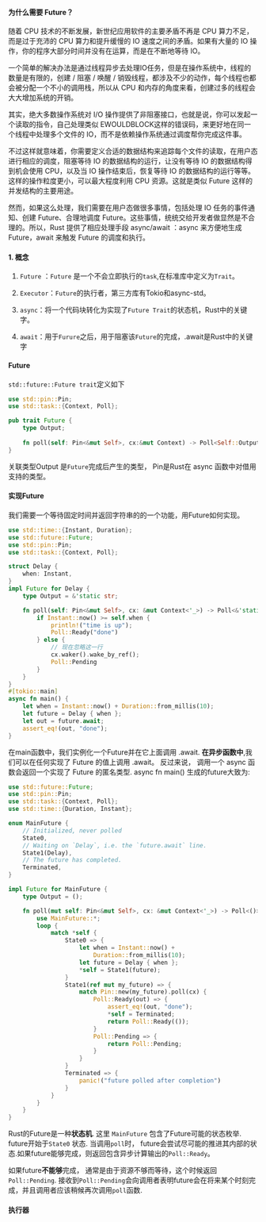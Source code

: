 #### 为什么需要 Future？
随着 CPU 技术的不断发展，新世纪应用软件的主要矛盾不再是 CPU 算力不足，而是过于充沛的 CPU 算力和提升缓慢的 IO 速度之间的矛盾。如果有大量的 IO 操作，你的程序大部分时间并没有在运算，而是在不断地等待 IO。

一个简单的解决办法是通过线程异步去处理IO任务，但是在操作系统中，线程的数量是有限的，创建 / 阻塞 / 唤醒 / 销毁线程，都涉及不少的动作，每个线程也都会被分配一个不小的调用栈，所以从 CPU 和内存的角度来看，创建过多的线程会大大增加系统的开销。

其实，绝大多数操作系统对 I/O 操作提供了非阻塞接口，也就是说，你可以发起一个读取的指令，自己处理类似 EWOULDBLOCK这样的错误码，来更好地在同一个线程中处理多个文件的 IO，而不是依赖操作系统通过调度帮你完成这件事。

不过这样就意味着，你需要定义合适的数据结构来追踪每个文件的读取，在用户态进行相应的调度，阻塞等待 IO 的数据结构的运行，让没有等待 IO 的数据结构得到机会使用 CPU，以及当 IO 操作结束后，恢复等待 IO 的数据结构的运行等等。这样的操作粒度更小，可以最大程度利用 CPU 资源。这就是类似 Future 这样的并发结构的主要用途。

然而，如果这么处理，我们需要在用户态做很多事情，包括处理 IO 任务的事件通知、创建 Future、合理地调度 Future。这些事情，统统交给开发者做显然是不合理的。所以，Rust 提供了相应处理手段 async/await ：async 来方便地生成 Future，await 来触发 Future 的调度和执行。

#### 1. 概念

1. `Future` ：`Future` 是一个不会立即执行的`task`,在标准库中定义为`Trait`。
2. `Executor`：`Future`的执行者，第三方库有Tokio和async-std。

3. `async`：将一个代码块转化为实现了`Future Trait`的状态机，Rust中的关键字。
4. `await`：用于`Furure`之后，用于阻塞该`Future`的完成，.await是Rust中的关键字

#### Future
`std::future::Future trait`定义如下
```rust
use std::pin::Pin;
use std::task::{Context, Poll};

pub trait Future {
    type Output;
    
    fn poll(self: Pin<&mut Self>, cx:&mut Context) -> Poll<Self::Output>;
}
```
关联类型Output 是`Future`完成后产生的类型， Pin是Rust在 async 函数中对借用支持的类型。
#### 实现Future
我们需要一个等待固定时间并返回字符串的的一个功能，用Future如何实现。
```rust
use std::time::{Instant, Duration};
use std::future::Future;
use std::pin::Pin;
use std::task::{Context, Poll};

struct Delay {
    when: Instant,
}
impl Future for Delay {
    type Output = &'static str;

    fn poll(self: Pin<&mut Self>, cx: &mut Context<'_>) -> Poll<&'static str> {
        if Instant::now() >= self.when {
            println!("time is up");
            Poll::Ready("done")
        } else {
            // 现在忽略这一行
            cx.waker().wake_by_ref();
            Poll::Pending
        }
    }
}
#[tokio::main]
async fn main() {
    let when = Instant::now() + Duration::from_millis(10);
    let future = Delay { when };
    let out = future.await;
    assert_eq!(out, "done");
}
```
在main函数中，我们实例化一个Future并在它上面调用 .await. **在异步函数中**,我们可以在任何实现了 Future 的值上调用 .await。
反过来说， 调用一个 async 函数会返回一个实现了 Future 的匿名类型. async fn main() 生成的future大致为:
```rust
use std::future::Future;
use std::pin::Pin;
use std::task::{Context, Poll};
use std::time::{Duration, Instant};

enum MainFuture {
    // Initialized, never polled
    State0,
    // Waiting on `Delay`, i.e. the `future.await` line.
    State1(Delay),
    // The future has completed.
    Terminated,
}

impl Future for MainFuture {
    type Output = ();

    fn poll(mut self: Pin<&mut Self>, cx: &mut Context<'_>) -> Poll<()> {
        use MainFuture::*;
        loop {
            match *self {
                State0 => {
                    let when = Instant::now() +
                        Duration::from_millis(10);
                    let future = Delay { when };
                    *self = State1(future);
                }
                State1(ref mut my_future) => {
                    match Pin::new(my_future).poll(cx) {
                        Poll::Ready(out) => {
                            assert_eq!(out, "done");
                            *self = Terminated;
                            return Poll::Ready(());
                        }
                        Poll::Pending => {
                            return Poll::Pending;
                        }
                    }
                }
                Terminated => {
                    panic!("future polled after completion")
                }
            }
        }
    }
}
```

Rust的Future是一种**状态机**. 这里 `MainFuture` 包含了Future可能的状态枚举. future开始于`State0` 状态. 当调用`poll`时， future会尝试尽可能的推进其内部的状态.如果future能够完成，则返回包含异步计算输出的`Poll::Ready`。

如果future**不能够**完成， 通常是由于资源不够而等待，这个时候返回`Poll::Pending`. 接收到`Poll::Pending`会向调用者表明future会在将来某个时刻完成，并且调用者应该稍候再次调用`poll`函数.

#### 执行器